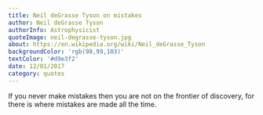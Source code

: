 ```yaml
---
title: Neil deGrasse Tyson on mistakes
author: Neil deGrasse Tyson
authorInfo: Astrophysicist
quoteImage: neil-degrasse-tyson.jpg
about: https://en.wikipedia.org/wiki/Neil_deGrasse_Tyson
backgroundColor: 'rgb(98,99,103)'
textColor: '#d9e3f2'
date: 12/01/2017
category: quotes
---
```


If you never make mistakes then you are not on the frontier of discovery, for there is where mistakes are made all the time.